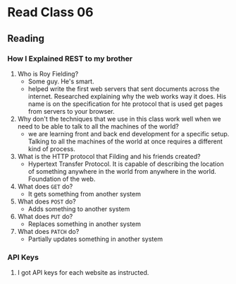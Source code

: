# Read Class 06

## Reading

### How I Explained REST to my brother

1. Who is Roy Fielding?
   * Some guy.  He's smart.
   * helped write the first web servers that sent documents across the internet.  Researched explaining why the web works way it does. His name is on the specification for hte protocol that is used get pages from servers to your browser.
2. Why don't the techniques that we use in this class work well when we need to be able to talk to all the machines of the world?
   * we are learning front and back end development for a specific setup.  Talking to all the machines of the world at once requires a different kind of process.
3. What is the HTTP protocol that Filding and his friends created?
   * Hypertext Transfer Protocol.  It is capable of describing the location of something anywhere in the world from anywhere in the world.  Foundation of the web.
4. What does `GET` do?
   * It gets something from another system
5. What does `POST` do?
   * Adds something to another system
6. What does `PUT` do? 
   * Replaces something in another system
7. What does `PATCH` do?
   * Partially updates something in another system

### API Keys

1. I got API keys for each website as instructed.